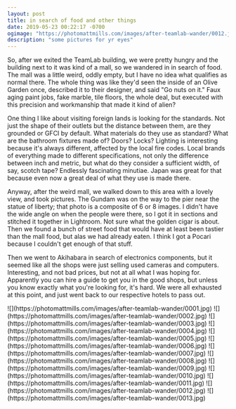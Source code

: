 ```yaml
---
layout: post
title: in search of food and other things
date: 2019-05-23 00:22:17 -0700
ogimage: "https://photomattmills.com/images/after-teamlab-wander/0012.jpg"
description: "some pictures for yr eyes"
---
```


So, after we exited the TeamLab building, we were pretty hungry and the building next to it was kind of a mall, so we wandered in in search of food. The mall was a little weird, oddly empty, but I have no idea what qualifies as normal there. The whole thing was like they'd seen the inside of an Olive Garden once, described it to their designer, and said "Go nuts on it." Faux aging paint jobs, fake marble, tile floors, the whole deal, but executed with this precision and workmanship that made it kind of alien?

One thing I like about visiting foreign lands is looking for the standards. Not just the shape of their outlets but the distance between them, are they grounded or GFCI by default. What materials do they use as standard? What are the bathroom fixtures made of? Doors? Locks? Lighting is interesting because it's always different, affected by the local fire codes. Local brands of everything made to different specifications, not only the difference between inch and metric, but what do they consider a sufficient width, of say, scotch tape? Endlessly fascinating minutiae. Japan was great for that because even now a great deal of what they use is made there.

Anyway, after the weird mall, we walked down to this area with a lovely view, and took pictures. The Gundam was on the way to the pier near the statue of liberty; that photo is a composite of 6 or 8 images. I didn't have the wide angle on when the people were there, so I got it in sections and stitched it together in Lightroom. Not sure what the golden cigar is about. Then we found a bunch of street food that would have at least been tastier than the mall food, but alas we had already eaten. I think I got a Pocari because I couldn't get enough of that stuff.

Then we went to Akihabara in search of electronics components, but it seemed like all the shops were just selling used cameras and computers. Interesting, and not bad prices, but not at all what I was hoping for. Apparently you can hire a guide to get you in the good shops, but unless you know exactly what you're looking for, it's hard. We were all exhausted at this point, and just went back to our respective hotels to pass out.

<span style="display:block;" class="center">
  ![](https://photomattmills.com/images/after-teamlab-wander/0001.jpg)
<span class="caption"></span>
![](https://photomattmills.com/images/after-teamlab-wander/0002.jpg)
<span class="caption"></span>
![](https://photomattmills.com/images/after-teamlab-wander/0003.jpg)
<span class="caption"></span>
![](https://photomattmills.com/images/after-teamlab-wander/0004.jpg)
<span class="caption"></span>
![](https://photomattmills.com/images/after-teamlab-wander/0005.jpg)
<span class="caption"></span>
![](https://photomattmills.com/images/after-teamlab-wander/0006.jpg)
<span class="caption"></span>
![](https://photomattmills.com/images/after-teamlab-wander/0007.jpg)
<span class="caption"></span>
![](https://photomattmills.com/images/after-teamlab-wander/0008.jpg)
<span class="caption"></span>
![](https://photomattmills.com/images/after-teamlab-wander/0009.jpg)
<span class="caption"></span>
![](https://photomattmills.com/images/after-teamlab-wander/0010.jpg)
<span class="caption"></span>
![](https://photomattmills.com/images/after-teamlab-wander/0011.jpg)
<span class="caption"></span>
![](https://photomattmills.com/images/after-teamlab-wander/0012.jpg)
<span class="caption"></span>
![](https://photomattmills.com/images/after-teamlab-wander/0013.jpg)
<span class="caption"></span>
</span>
